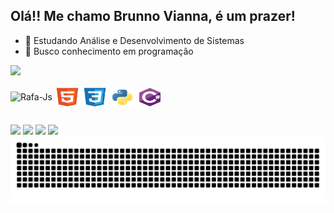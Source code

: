 ## Olá!! Me chamo Brunno Vianna, é um prazer!

- 🌱 Estudando Análise e Desenvolvimento de Sistemas
- 🤔 Busco conhecimento em programação
  
<div>
  <a href="https://beacons.ai/rafaballerini">
    <img height="180em" src="https://github-readme-stats.vercel.app/api?username=brunnoviannaa&show_icons=true&theme=dark&include_all_commits=true&count_private=true"/>
  </a>
</div>
<div style="display: inline_block"><br>
  <img align="center" alt="Rafa-Js" height="30" width="40" src="https://cdn.jsdelivr.net/gh/devicons/devicon@latest/icons/cplusplus/cplusplus-original.svg" />
  <img align="center" alt="Rafa-HTML" height="30" width="40" src="https://raw.githubusercontent.com/devicons/devicon/master/icons/html5/html5-original.svg">
  <img align="center" alt="Rafa-CSS" height="30" width="40" src="https://raw.githubusercontent.com/devicons/devicon/master/icons/css3/css3-original.svg">
  <img align="center" alt="Rafa-Python" height="30" width="40" src="https://raw.githubusercontent.com/devicons/devicon/master/icons/python/python-original.svg">
  <img align="center" alt="Rafa-Csharp" height="30" width="40" src="https://raw.githubusercontent.com/devicons/devicon/master/icons/csharp/csharp-original.svg">
</div>

##

<div>
  <a href="https://instagram.com/viannajkk" target="_blank"><img src="https://img.shields.io/badge/-Instagram-%23E4405F?style=for-the-badge&logo=instagram&logoColor=white" target="_blank"></a>
  <a href="https://discord.gg/Dy3KtHZu" target="_blank"><img src="https://img.shields.io/badge/Discord-7289DA?style=for-the-badge&logo=discord&logoColor=white" target="_blank"></a>
  <a href="mailto:brunnovianna0@gmail.com"><img src="https://img.shields.io/badge/-Gmail-%23333333?style=for-the-badge&logo=gmail&logoColor=white" target="_blank"></a>
  <a href="https://www.linkedin.com/in/brunno-vianna-269973328" target="_blank"><img src="https://img.shields.io/badge/-LinkedIn-%230077B5?style=for-the-badge&logo=linkedin&logoColor=white" target="_blank"></a>
</div>

<picture>
  <source media="(prefers-color-scheme: dark)" srcset="https://raw.githubusercontent.com/brunnoviannaa/brunnoviannaa/output/github-contribution-grid-snake-dark.svg">
  <source media="(prefers-color-scheme: light)" srcset="https://raw.githubusercontent.com/brunnoviannaa/brunnoviannaa/output/github-contribution-grid-snake.svg">
  <img alt="github contribution grid snake animation" src="https://raw.githubusercontent.com/brunnoviannaa/brunnoviannaa/output/github-contribution-grid-snake.svg">
</picture>

</div>
